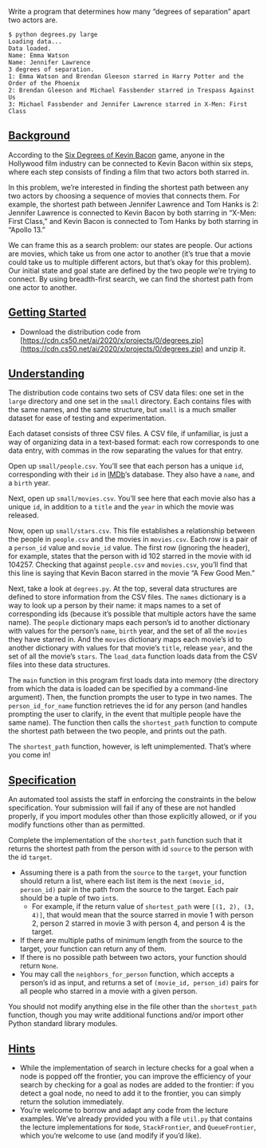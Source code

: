 Write a program that determines how many “degrees of separation” apart two actors are.

```
$ python degrees.py large
Loading data...
Data loaded.
Name: Emma Watson
Name: Jennifer Lawrence
3 degrees of separation.
1: Emma Watson and Brendan Gleeson starred in Harry Potter and the Order of the Phoenix
2: Brendan Gleeson and Michael Fassbender starred in Trespass Against Us
3: Michael Fassbender and Jennifer Lawrence starred in X-Men: First Class
```

## [Background](https://cs50.harvard.edu/ai/2020/projects/0/degrees/#background)

According to the [Six Degrees of Kevin Bacon](https://en.wikipedia.org/wiki/Six_Degrees_of_Kevin_Bacon) game, anyone in the Hollywood film industry can be connected to Kevin Bacon within six steps, where each step consists of finding a film that two actors both starred in.

In this problem, we’re interested in finding the shortest path between any two actors by choosing a sequence of movies that connects them. For example, the shortest path between Jennifer Lawrence and Tom Hanks is 2: Jennifer Lawrence is connected to Kevin Bacon by both starring in “X-Men: First Class,” and Kevin Bacon is connected to Tom Hanks by both starring in “Apollo 13.”

We can frame this as a search problem: our states are people. Our actions are movies, which take us from one actor to another (it’s true that a movie could take us to multiple different actors, but that’s okay for this problem). Our initial state and goal state are defined by the two people we’re trying to connect. By using breadth-first search, we can find the shortest path from one actor to another.

## [Getting Started](https://cs50.harvard.edu/ai/2020/projects/0/degrees/#getting-started)

-   Download the distribution code from [https://cdn.cs50.net/ai/2020/x/projects/0/degrees.zip](https://cdn.cs50.net/ai/2020/x/projects/0/degrees.zip) and unzip it.

## [Understanding](https://cs50.harvard.edu/ai/2020/projects/0/degrees/#understanding)

The distribution code contains two sets of CSV data files: one set in the `large` directory and one set in the `small` directory. Each contains files with the same names, and the same structure, but `small` is a much smaller dataset for ease of testing and experimentation.

Each dataset consists of three CSV files. A CSV file, if unfamiliar, is just a way of organizing data in a text-based format: each row corresponds to one data entry, with commas in the row separating the values for that entry.

Open up `small/people.csv`. You’ll see that each person has a unique `id`, corresponding with their `id` in [IMDb](https://www.imdb.com/)’s database. They also have a `name`, and a `birth` year.

Next, open up `small/movies.csv`. You’ll see here that each movie also has a unique `id`, in addition to a `title` and the `year` in which the movie was released.

Now, open up `small/stars.csv`. This file establishes a relationship between the people in `people.csv` and the movies in `movies.csv`. Each row is a pair of a `person_id` value and `movie_id` value. The first row (ignoring the header), for example, states that the person with id 102 starred in the movie with id 104257. Checking that against `people.csv` and `movies.csv`, you’ll find that this line is saying that Kevin Bacon starred in the movie “A Few Good Men.”

Next, take a look at `degrees.py`. At the top, several data structures are defined to store information from the CSV files. The `names` dictionary is a way to look up a person by their name: it maps names to a set of corresponding ids (because it’s possible that multiple actors have the same name). The `people` dictionary maps each person’s id to another dictionary with values for the person’s `name`, `birth` year, and the set of all the `movies` they have starred in. And the `movies` dictionary maps each movie’s id to another dictionary with values for that movie’s `title`, release `year`, and the set of all the movie’s `stars`. The `load_data` function loads data from the CSV files into these data structures.

The `main` function in this program first loads data into memory (the directory from which the data is loaded can be specified by a command-line argument). Then, the function prompts the user to type in two names. The `person_id_for_name` function retrieves the id for any person (and handles prompting the user to clarify, in the event that multiple people have the same name). The function then calls the `shortest_path` function to compute the shortest path between the two people, and prints out the path.

The `shortest_path` function, however, is left unimplemented. That’s where you come in!

## [Specification](https://cs50.harvard.edu/ai/2020/projects/0/degrees/#specification)

An automated tool assists the staff in enforcing the constraints in the below specification. Your submission will fail if any of these are not handled properly, if you import modules other than those explicitly allowed, or if you modify functions other than as permitted.

Complete the implementation of the `shortest_path` function such that it returns the shortest path from the person with id `source` to the person with the id `target`.

-   Assuming there is a path from the `source` to the `target`, your function should return a list, where each list item is the next `(movie_id, person_id)` pair in the path from the source to the target. Each pair should be a tuple of two `int`s.
    -   For example, if the return value of `shortest_path` were `[(1, 2), (3, 4)]`, that would mean that the source starred in movie 1 with person 2, person 2 starred in movie 3 with person 4, and person 4 is the target.
-   If there are multiple paths of minimum length from the source to the target, your function can return any of them.
-   If there is no possible path between two actors, your function should return `None`.
-   You may call the `neighbors_for_person` function, which accepts a person’s id as input, and returns a set of `(movie_id, person_id)` pairs for all people who starred in a movie with a given person.

You should not modify anything else in the file other than the `shortest_path` function, though you may write additional functions and/or import other Python standard library modules.

## [Hints](https://cs50.harvard.edu/ai/2020/projects/0/degrees/#hints)

-   While the implementation of search in lecture checks for a goal when a node is popped off the frontier, you can improve the efficiency of your search by checking for a goal as nodes are added to the frontier: if you detect a goal node, no need to add it to the frontier, you can simply return the solution immediately.
-   You’re welcome to borrow and adapt any code from the lecture examples. We’ve already provided you with a file `util.py` that contains the lecture implementations for `Node`, `StackFrontier`, and `QueueFrontier`, which you’re welcome to use (and modify if you’d like).